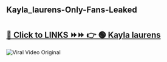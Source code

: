 
 ## Kayla_laurens-Only-Fans-Leaked

# <h2><a href="https://clipsfans.com/Kayla_laurens&ref=git">🔗 Click to LINKS ⏩⏩ 👉 🟢 Kayla laurens </a></h2>

<a href="https://clipsfans.com/Kayla_laurens&ref=git" rel="nofollow" data-target="animated-image.originalLink"><img src="https://i.ibb.co.com/xMMVF88/686577567.gif" alt="Viral Video Original" style="max-width: 100%; display: inline-block;" data-target="animated-image.originalImage"></a>
